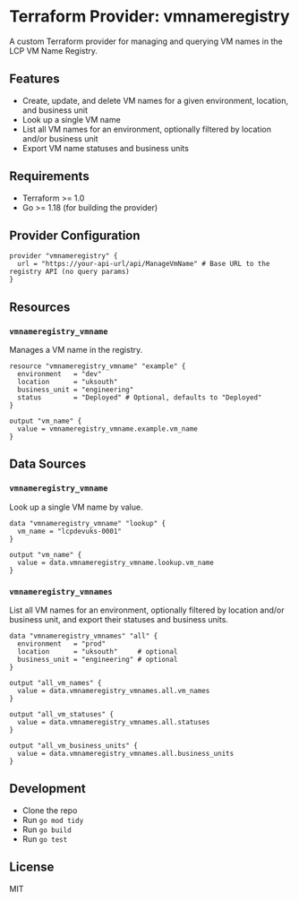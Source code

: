 # Terraform Provider: vmnameregistry

A custom Terraform provider for managing and querying VM names in the LCP VM Name Registry.

## Features
- Create, update, and delete VM names for a given environment, location, and business unit
- Look up a single VM name
- List all VM names for an environment, optionally filtered by location and/or business unit
- Export VM name statuses and business units

## Requirements
- Terraform >= 1.0
- Go >= 1.18 (for building the provider)

## Provider Configuration
```hcl
provider "vmnameregistry" {
  url = "https://your-api-url/api/ManageVmName" # Base URL to the registry API (no query params)
}
```

## Resources
### `vmnameregistry_vmname`
Manages a VM name in the registry.

```hcl
resource "vmnameregistry_vmname" "example" {
  environment   = "dev"
  location      = "uksouth"
  business_unit = "engineering"
  status        = "Deployed" # Optional, defaults to "Deployed"
}

output "vm_name" {
  value = vmnameregistry_vmname.example.vm_name
}
```

## Data Sources
### `vmnameregistry_vmname`
Look up a single VM name by value.

```hcl
data "vmnameregistry_vmname" "lookup" {
  vm_name = "lcpdevuks-0001"
}

output "vm_name" {
  value = data.vmnameregistry_vmname.lookup.vm_name
}
```

### `vmnameregistry_vmnames`
List all VM names for an environment, optionally filtered by location and/or business unit, and export their statuses and business units.

```hcl
data "vmnameregistry_vmnames" "all" {
  environment   = "prod"
  location      = "uksouth"     # optional
  business_unit = "engineering" # optional
}

output "all_vm_names" {
  value = data.vmnameregistry_vmnames.all.vm_names
}

output "all_vm_statuses" {
  value = data.vmnameregistry_vmnames.all.statuses
}

output "all_vm_business_units" {
  value = data.vmnameregistry_vmnames.all.business_units
}
```

## Development
- Clone the repo
- Run `go mod tidy`
- Run `go build`
- Run `go test`

## License
MIT